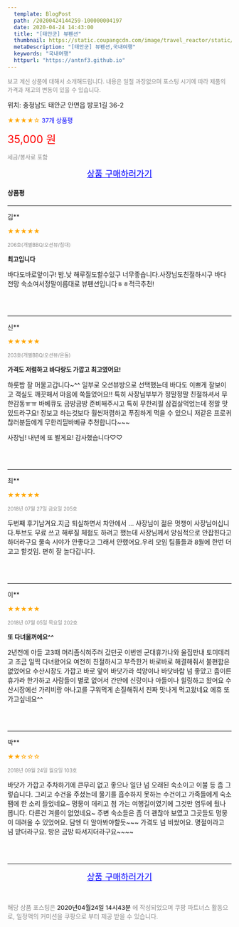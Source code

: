 ```yaml
---
  template: BlogPost
  path: /20200424144259-100000004197
  date: 2020-04-24 14:43:00
  title: "[태안군] 뷰펜션"
  thumbnail: https://static.coupangcdn.com/image/travel_reactor/static/booking/image/pension/ddnayo/bbf87935-9aa5-4502-9e42-95a4b611ac34.jpg
  metaDescription: "[태안군] 뷰펜션,국내여행"
  keywords: "국내여행"
  httpurl: "https://antnf3.github.io"
---
```

  
<span style="color: #888;font-size:0.8rem">보고 계신 상품에 대해서 소개해드립니다.
내용은 일절 과장없으며 포스팅 시기에 따라 제품의 가격과 재고의 변동이 있을 수 있습니다.</span>
  
<span style="font-size: 0.9rem;">위치: 충청남도 태안군 안면읍 방포1길 36-2</span>
  
<span style="color: orange;">★★★★☆</span> <span style="color: blue;font-size: 0.85rem;">37개 상품평</span>
  
<span style="color: red;font-size: 1.5rem;">35,000 원</span>
  
<span style="color: #888;font-size:0.8rem">세금/봉사료 포함</span>





<p align="center"><a href="http://me2.do/FyNlUjof" style="font-size: 1.2rem; color: blue;">상품 구매하러가기</a></p>

#### 상품평
  
---
  
김**
    
<span style="color: orange;">★★★★★</span>
    
<span style="color: #888;font-size:0.7rem">206호(개별BBQ/오션뷰/침대)</span>
    
<span style="font-size:0.85rem">**최고입니다**</span>
    
<span style="font-size: 0.9rem;">바다도바로앞이구! 밤.낮 해루질도할수있구 너무좋습니다.사장님도친절하시구 바다전망  숙소여서정말이름대로 뷰펜션입니다ㅎㅎ적극추천!</span>
    
<br>
<br>

---
  
신**
    
<span style="color: orange;">★★★★★</span>
    
<span style="color: #888;font-size:0.7rem">203호(개별BBQ/오션뷰/온돌)</span>
    
<span style="font-size:0.85rem">**가격도 저렴하고 바다랑도 가깝고 최고였어요!**</span>
    
<span style="font-size: 0.9rem;">하룻밤 잘 머물고갑니다~^^
일부로 오션뷰방으로 선택했는데 바다도 이쁘게 잘보이고
객실도 깨끗해서 마음에 쏙들었어요!!
특히 사장님부부가 정말정말 친절하셔서 무한감동ㅠㅠ
바베큐도 금방금방 준비해주시고
특히 무한리필 삼겹살먹었는데 정말 맛있드라구요!
장보고 하는것보다 훨씬저렴하고 푸짐하게 먹을 수 있으니 
저같은 프로귀찮러분들에게 무한리필바베큐 추천합니다~~~

사장님! 내년에 또  뵐게요! 감사했습니다♡♡</span>
    
<br>
<br>

---
  
최**
    
<span style="color: orange;">★★★★★</span>
    
<span style="color: #888;font-size:0.7rem">2018년 07월 27일 금요일 205호</span>
    

    
<span style="font-size: 0.9rem;">두번째 후기남겨요.지금 퇴실하면서 차안에서 ...
샤장님이 젊은  멋쟁이 사장님이십니다.투브도 무료 쓰고
해루질 체험도 하려고 했는데 사장님께서 양심적으로 안잡힌다고 하더라구요 물속 시야가 안좋다고  그래서 안했어요.우리 모임 팀플들과 8월에  한번 더 고고 할것임.
편히 잘 놀다갑니다.</span>
    
<br>
<br>

---
  
이**
    
<span style="color: orange;">★★★★★</span>
    
<span style="color: #888;font-size:0.7rem">2018년 07월 05일 목요일 202호</span>
    
<span style="font-size:0.85rem">**또 다녀올꺼에요^^**</span>
    
<span style="font-size: 0.9rem;">2년전에 아들 고3때 머리좀식혀주려 갔던곳 이번엔 군대휴가나와 울집만내 토미데리고 조금 일찍 다녀왔어요  여전히 친절하시고 부즉한거 바로바로 해결해줘서 불편함은 없었어요 수산시장도 가깝고 바로 앞이 바닷가라 석양이나 바닷바람 넘 좋았고 좀이른 휴가라 한가하고 사람들이 별로 없어서 간만에 신랑이나 아들이나 힐링하고 왔어요 수산시장에선 가리비랑 아나고를 구워먹게 손질해줘서 진짜 맛나게 먹고왔네요 에휴 또 가고싶네요^^</span>
    
<br>
<br>

---
  
박**
    
<span style="color: orange;">★★☆☆☆</span>
    
<span style="color: #888;font-size:0.7rem">2018년 09월 24일 월요일 103호</span>
    

    
<span style="font-size: 0.9rem;">바닷가 가깝고 주차하기에 큰무리 없고 좋으나 일단 넘 오래된 숙소이고 이불 등 좀 그렇습니다. 그리고 수건을 주셨는데 물기를 흡수하지 못하는 수건이고 가족들에게 숙소 땜에 한 소리 들었네요~ 멍뭉이 데리고 첨 가는 여행길이였기에 그것만 염두에 뒀나봅니다. 다른건 겨를이 없었네요~ 주변 숙소들은 좀 더 괜찮아 보였고 그곳들도 멍뭉이 데려올 수 있었어요. 담엔 더 알아봐야할듯~~~ 가곀도 넘 비쌌어요. 명절이라고 넘 받더라구요. 방은 금방 따셔지더라구요~~~~</span>
    
<br>
<br>


  
---
  
<p align="center"><a href="http://me2.do/FyNlUjof" style="font-size: 1.2rem; color: blue;">상품 구매하러가기</a></p>
  
<br>
  
<span style="font-size: 0.85rem; color: #888;">해당 상품 포스팅은 <span style="color: #000;"> 2020년04월24일 14시43분 </span> 에 작성되었으며 쿠팡 파트너스 활동으로, 일정액의 커미션을 쿠팡으로 부터 제공 받을 수 있습니다.</span>